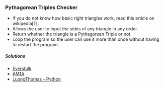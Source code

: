 ### Pythagorean Triples Checker
- If you do not know how basic right triangles work, read this article on wikipedia[1] .
- Allows the user to input the sides of any triangle in any order.
- Return whether the triangle is a Pythagorean Triple or not.
- Loop the program so the user can use it more than once without having to restart the program.

##### Solutions
- [Everstalk](https://github.com/Everstalk/BP/blob/master/Pythagorean-Checker.py)
- [AM1A](https://github.com/AM1A/PythagoreanTriplet)
- [LuongThomas - Python ](https://github.com/luongthomas/Python-Mini-Projects/blob/master/PythagoreanTriplesChecker/pythagoreanChecker.py)
